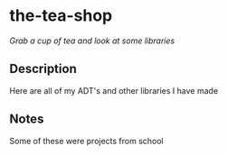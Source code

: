 # the-tea-shop
*Grab a cup of tea and look at some libraries*

## Description

Here are all of my ADT's and other libraries I have made

## Notes

Some of these were projects from school

